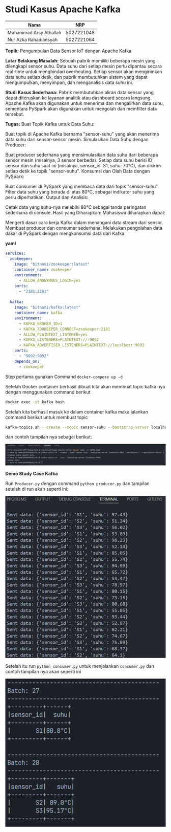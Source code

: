 # **Studi Kasus Apache Kafka**

| Nama                    | NRP        |
| ----------------------- | ---------- |
| Muhammad Arsy Athallah   | 5027221048 |
| Nur Azka Rahadiansyah | 5027221064 |

**Topik:** Pengumpulan Data Sensor IoT dengan Apache Kafka

**Latar Belakang Masalah:**
Sebuah pabrik memiliki beberapa mesin yang dilengkapi sensor suhu. Data suhu dari setiap mesin perlu dipantau secara real-time untuk menghindari overheating. Setiap sensor akan mengirimkan data suhu setiap detik, dan pabrik membutuhkan sistem yang dapat mengumpulkan, menyimpan, dan menganalisis data suhu ini.

**Studi Kasus Sederhana:**
Pabrik membutuhkan aliran data sensor yang dapat diteruskan ke layanan analitik atau dashboard secara langsung.
Apache Kafka akan digunakan untuk menerima dan mengalirkan data suhu, sementara PySpark akan digunakan untuk mengolah dan memfilter data tersebut.

**Tugas:**
Buat Topik Kafka untuk Data Suhu:

Buat topik di Apache Kafka bernama "sensor-suhu" yang akan menerima data suhu dari sensor-sensor mesin.
Simulasikan Data Suhu dengan Producer:

Buat producer sederhana yang mensimulasikan data suhu dari beberapa sensor mesin (misalnya, 3 sensor berbeda).
Setiap data suhu berisi ID sensor dan suhu saat ini (misalnya, sensor_id: S1, suhu: 70°C), dan dikirim setiap detik ke topik "sensor-suhu".
Konsumsi dan Olah Data dengan PySpark:

Buat consumer di PySpark yang membaca data dari topik "sensor-suhu".
Filter data suhu yang berada di atas 80°C, sebagai indikator suhu yang perlu diperhatikan.
Output dan Analisis:

Cetak data yang suhu-nya melebihi 80°C sebagai tanda peringatan sederhana di console.
Hasil yang Diharapkan:
Mahasiswa diharapkan dapat:

Mengerti dasar cara kerja Kafka dalam menangani data stream dari sensor.
Membuat producer dan consumer sederhana.
Melakukan pengolahan data dasar di PySpark dengan mengkonsumsi data dari Kafka.

**yaml**

```yml
services:
  zookeeper:
    image: "bitnami/zookeeper:latest"
    container_name: zookeeper
    environment:
      - ALLOW_ANONYMOUS_LOGIN=yes
    ports:
      - "2181:2181"

  kafka:
    image: "bitnami/kafka:latest"
    container_name: kafka
    environment:
      - KAFKA_BROKER_ID=1
      - KAFKA_ZOOKEEPER_CONNECT=zookeeper:2181
      - ALLOW_PLAINTEXT_LISTENER=yes
      - KAFKA_LISTENERS=PLAINTEXT://:9092
      - KAFKA_ADVERTISED_LISTENERS=PLAINTEXT://localhost:9092
    ports:
      - "9092:9092"
    depends_on:
      - zookeeper
```
Step pertama gunakan Command `docker-compose up -d`

Setelah Docker container berhasil dibuat kita akan membuat topic kafka nya dengan menggunakan command berikut

```bash
docker exec -it kafka bash
```
Setelah kita berhasil masuk ke dalam container kafka maka jalankan command berikut untuk membuat topic

```bash
kafka-topics.sh --create --topic sensor-suhu --bootstrap-server localhost:9092 --partitions 1 --replication-factor 1
```
dan contoh tampilan nya sebagai berikut:

![UI Awal](./img/UI%20Awal.png)

**Demo Study Case Kafka**

Run `Producer.py` dengan command `python producer.py` dan tampilan setelah di run akan seperti ini:

![producer](./img/producer.png)

Setelah itu run `python consumer.py` untuk menjalankan `consumer.py` dan contoh tampilan nya akan seperti ini

![consumer](./img/consumer.png)
